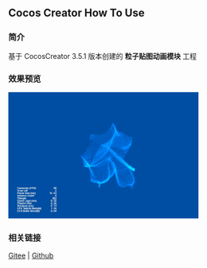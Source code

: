 ## Cocos Creator How To Use

### 简介

基于 CocosCreator 3.5.1 版本创建的 **粒子贴图动画模块** 工程

### 效果预览
![image](../../../gif/202203/2022030544.gif)

### 相关链接
[Gitee](https://gitee.com/mirrors_cocos-creator/test-cases-3d/blob/v3.0/assets/cases/particle) | [Github](https://github.com/cocos-creator/test-cases-3d/blob/v3.0/assets/cases/particle)